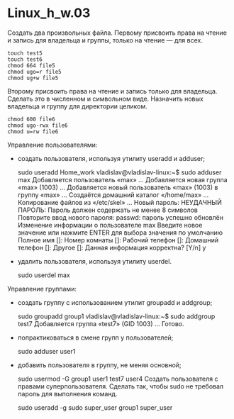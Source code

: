 # Linux_h_w.03
Создать два произвольных файла. Первому присвоить права на чтение и запись для владельца и группы, только на чтение — для всех.
	
	touch test5
	touch test6 
	chmod 664 file5
	chmod ugo=r file5
	chmod ug+w file5
	
Второму присвоить права на чтение и запись только для владельца. Сделать это в численном и символьном виде.
Назначить новых владельца и группу для директории целиком.

	chmod 600 file6
	chmod ugo-rwx file6
 	chmod u=rw file6

Управление пользователями:
* создать пользователя, используя утилиту useradd и adduser;
	

	sudo useradd Home_work
	vladislav@vladislav-linux:~$ sudo adduser max
	Добавляется пользователь «max» ...
	Добавляется новая группа «max» (1003) ...
	Добавляется новый пользователь «max» (1003) в группу «max» ...
	Создаётся домашний каталог «/home/max» ...
	Копирование файлов из «/etc/skel» ...
	Новый пароль:
	НЕУДАЧНЫЙ ПАРОЛЬ: Пароль должен содержать не менее 8 символов
	Повторите ввод нового пароля:
	passwd: пароль успешно обновлён
	Изменение информации о пользователе max
	Введите новое значение или нажмите ENTER для выбора значения по умолчанию
       	 Полное имя []:
       	 Номер комнаты []:
        	Рабочий телефон []:
        	Домашний телефон []:
       	 Другое []:
	Данная информация корректна? [Y/n] y

* удалить пользователя, используя утилиту userdel.

	sudo userdel max

Управление группами:
* создать группу с использованием утилит groupadd и addgroup;

	sudo groupadd group1
	vladislav@vladislav-linux:~$ sudo addgroup test7
	Добавляется группа «test7» (GID 1003) ...
	Готово.

* попрактиковаться в смене групп у пользователей;
	
	sudo adduser user1
	
* добавить пользователя в группу, не меняя основной;

	sudo usermod -G group1 user1
	test7 user4
Создать пользователя с правами суперпользователя. Сделать так, чтобы sudo не требовал пароль для выполнения команд.
	
	sudo useradd -g sudo super_user
	group1 super_user 
